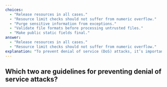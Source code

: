 ```yaml
---
choices:
  - "Release resources in all cases."
  - "Resource limit checks should not suffer from numeric overflow."
  - "Purge sensitive information from exceptions."
  - "Validate file formats before processing untrusted files."
  - "Make public static fields final."
answer:
  - "Release resources in all cases."
  - "Resource limit checks should not suffer from numeric overflow."
explanation: "To prevent denial of service (DoS) attacks, it’s important to manage resources carefully and ensure calculations (like limits and counters) don’t suffer from numeric overflows, which can be exploited. Releasing resources ensures the system doesn't run out of them under attack conditions."
---
```


## Which two are guidelines for preventing denial of service attacks?
